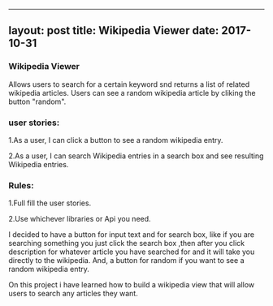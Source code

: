 
---
layout: post
title: Wikipedia Viewer
date: 2017-10-31
---

###  Wikipedia Viewer
Allows users to search for a certain keyword snd returns a list of related  wikipedia articles. Users can see a random wikipedia article by cliking the button "random".

### user stories:

1.As a user, I can click  a button to see  a random  wikipedia entry.

2.As a user, I can search Wikipedia  entries in a search box and see resulting  Wikipedia entries.

### Rules:
1.Full fill the user stories.

2.Use whichever  libraries  or Api you need.

I decided to have a button for input text and for search  box, like if you are searching something you just click the search box ,then after you click description for whatever article you  have searched for and it will take you directly to the wikipedia. And, a button for random if you want to see a random wikipedia  entry.

On this project i have learned how to build a wikipedia view that will allow users to search any articles they want.



